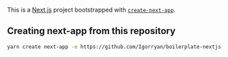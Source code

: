 This is a [Next.js](https://nextjs.org/) project bootstrapped with [`create-next-app`](https://github.com/vercel/next.js/tree/canary/packages/create-next-app).

## Creating next-app from this repository

```bash
yarn create next-app -e https://github.com/Igorryan/boilerplate-nextjs
```
